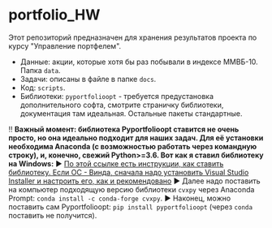 # portfolio_HW
Этот репозиторий предназначен для хранения результатов проекта по курсу "Управление портфелем".
 * Данные: акции, которые хотя бы раз побывали в индексе ММВБ-10. Папка `data`.
 * Задачи: описаны в файле в папке `docs`.
 * Код: `scripts`.
 * Библиотеки: `pyportfolioopt` - требуется предустановка дополнительного софта, смотрите страничку библиотеки, документация там идеальная. Остальные пакеты стандартные.

‼️ **Важный момент: библиотека Pyportfolioopt ставится не очень просто, но она идеально подходит для наших задач. Для её установки необходима Anaconda (с возможностью работать через командную строку), и, конечно, свежий Python>=3.6. Вот как я ставил библиотеку на Windows:**
 ▶️ [По этой ссылке есть инструкции, как ставить библиотеку. Если ОС - Винда, сначала надо установить Visual Studio Installer и настроить его, как и рекомендовано](https://pyportfolioopt.readthedocs.io/en/latest/)
 ▶️ Далее надо поставить на компьютер подходящую версию библиотеки `cvxpy` через Anaconda Prompt: `conda install -c conda-forge cvxpy`.
 ▶️ Наконец, можно поставить сам Pyportfolioopt: `pip install pyportfolioopt` (через `conda` поставить не получится).
